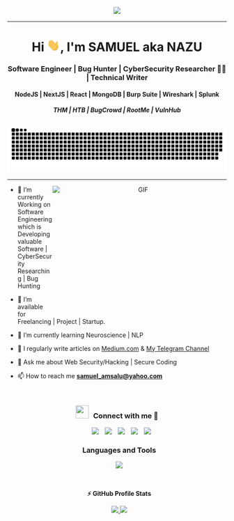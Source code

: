 <p align="center">
  <img src="https://github.com/thompsonemerson/thompsonemerson/raw/master/cover-thompson.png" height="200"/>
</p>
<hr>
<h1 align="center">Hi <img src="https://raw.githubusercontent.com/ABSphreak/ABSphreak/master/gifs/Hi.gif" width="30px">, I'm SAMUEL aka NAZU</h1>
<h3 align="center">Software Engineer | Bug Hunter | CyberSecurity Researcher 🔴🧢 | Technical Writer</h3>
<h4 align="center">NodeJS | NextJS | React | MongoDB | Burp Suite | Wireshark | Splunk</h4>
<h5 align="center">THM | HTB | BugCrowd | RootMe | VulnHub</h5>
<div align="center">
  <img  src="https://github.com/1999AZZAR/1999AZZAR/blob/main/resources/img/grid-snake.svg"
       alt="snake"/></a>
</div>
<hr>
<a target="_blank" align="center">
  <img align="right" top="500" height="300" width="400" alt="GIF" src="https://media.giphy.com/media/SWoSkN6DxTszqIKEqv/giphy.gif">
</a>

- 🔭 I’m currently Working on Software Engineering which is Developing valuable Software | CyberSecurity Researching | Bug Hunting

- 🤝 I’m available for Freelancing | Project | Startup.

- 🌱 I’m currently learning Neuroscience | NLP

- 📝 I regularly write articles on [Medium.com](https://mrnazu.medium.com/) & [My Telegram Channel](https://t.me/mrnazu)

- 💬 Ask me about Web Security/Hacking | Secure Coding

- 📫 How to reach me **samuel_amsalu@yahoo.com**

<br/>
<h3 align="center" > <img src="https://media.giphy.com/media/iY8CRBdQXODJSCERIr/giphy.gif" width="30" height="30" style="margin-right: 10px;">Connect with me 🤝 </h3>

<p align="center">

 <div align="center"  class="icons-social" style="margin-left: 10px;">
        <a style="margin-left: 10px;"  target="_blank" href="https://linkedin.com/in/samuel-amsalu-7b0ba9204">
			<img src="https://img.icons8.com/doodle/40/000000/linkedin--v2.png"></a>
        <a style="margin-left: 10px;" target="_blank" href="https://github.com/mrnazu">
		<img src="https://img.icons8.com/doodle/40/000000/github--v1.png"></a>
        <a style="margin-left: 10px;" target="_blank" href="https://instagram.com/mrnazu">
			<img src="https://img.icons8.com/doodle/40/000000/instagram-new--v2.png"></a>
		<a style="margin-left: 10px;" target="_blank" href="https://twitter.com/mrnazu_">
			<img src="https://img.icons8.com/doodle/1x/twitter-squared--v2.png" ></a>
		<a style="margin-left: 10px;" target="_blank" href="https://www.youtube.com/@nazusec">
				<img src="https://img.icons8.com/doodle/1x/youtube--v2.png" ></a>

</p>

<h3 align="center">Languages and Tools</h3>
<p align="center">
  <a href="https://skillicons.dev">
    <img src="https://skillicons.dev/icons?i=js,nodejs,express,mongodb,react,redux,supabase,stackoverflow,redis,nextjs,py,c,go,graphql,prisma,tailwind,bootstrap,bash,linux,git,github,githubactions,kubernetes,docker,vim,heroku,vercel,md,postman,pytorch,tensorflow,aws,firebase,ts" />
  </a>
</p>

<br>

**:zap: GitHub Profile Stats**
<p align="center">
<a href="https://github.com/mrnazu">
  <img height="180em" src="https://github-readme-stats-eight-theta.vercel.app/api?username=mrnazu&show_icons=true&theme=algolia&include_all_commits=true&count_private=true"/>
  <img height="180em" src="https://github-readme-stats-eight-theta.vercel.app/api/top-langs/?username=mrnazu&layout=compact&langs_count=8&theme=algolia"/>
</a>
</p>
